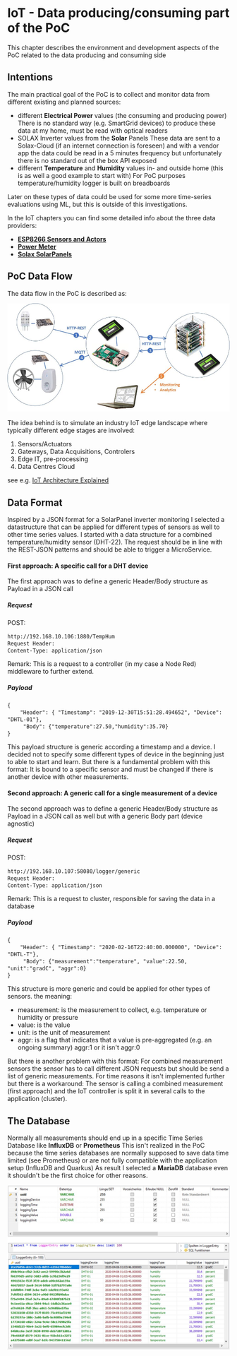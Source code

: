 # IoT - Data producing/consuming part of the PoC
This chapter describes the environment and development aspects of the PoC related to the data producing and consuming side
## Intentions
The main practical goal of the PoC is to collect and monitor data from different existing and planned sources:
* different **Electrical Power** values (the consuming and producing power)
There is no standard way (e.g. SmartGrid devices) to produce these data at my home, must be read with optical readers
* SOLAX Inverter values from the **Solar** Panels
These data are sent to a Solax-Cloud (if an internet connection is foreseen) and with a vendor app the data could be read in a 5 minutes frequency but unfortunately there is no standard out of the box API exposed
* different **Temperature** and **Humidity** values in- and outside home
(this is as well a good example to start with)
For PoC purposes temperature/humidity logger is built on breadboards

Later on these types of data could be used for some more time-series evaluations using ML, but this is outside of this investigations.

In the IoT chapters you can find some detailed info about the three data providers:

* **[ESP8266 Sensors and Actors](https://github.com/hdwinkel/quarkus-logger/blob/develop/doc/IoT/SensorData.md "ESP8266 Sensors and Actors")**
* **[Power Meter](https://github.com/hdwinkel/quarkus-logger/blob/develop/doc/IoT/PowerData.md "Power Meter")**
* **[Solax SolarPanels](https://github.com/hdwinkel/quarkus-logger/blob/develop/doc/IoT/SolaxData.md "Solax SolarPanels")**

## PoC Data Flow

The data flow in the PoC is described as:

![PoC Data Flow](https://github.com/hdwinkel/quarkus-logger/blob/develop/doc/pictures/DL-Data-Flow.jpg "PoC Data Flow")

The idea behind is to simulate an industry IoT edge landscape where typically different edge stages are involved:

1. Sensors/Actuators
2. Gateways, Data Acquisitions, Controlers
3. Edge IT, pre-processing
4. Data Centres Cloud

see e.g. [IoT Architecture Explained](https://medium.com/datadriveninvestor/4-stages-of-iot-architecture-explained-in-simple-words-b2ea8b4f777f "IoT Architecture Explained")


## Data Format

Inspired by a JSON format for a SolarPanel inverter monitoring I selected a datastructure that can be applied for different types of sensors as well to other time series values. I started with a data structure for a combined temperature/humidity sensor (DHT-22).
The request should be in line with the REST-JSON patterns and should be able to trigger a MicroService.

#### First approach: A specific call for a DHT device
The first approach was to define a generic Header/Body structure as Payload in a JSON call

##### Request

POST:
```
http://192.168.10.106:1880/TempHum
Request Header:
Content-Type: application/json
```
Remark: This is a request to a controller (in my case a Node Red) middleware to further extend.

##### Payload
```
{
    "Header": { "Timestamp": "2019-12-30T15:51:28.494652", "Device": "DHTL-01"},
     "Body": {"temperature":27.50,"humidity":35.70}
}
```

This payload structure is generic according a timestamp and a device. I decided not to specify some different types of device in the beginning just to able to start and learn.
But there is a fundamental problem with this format:
It is bound to a specific sensor and must be changed if there is another device with other measurements.

#### Second approach: A generic call for a single measurement of a device
The second approach was to define a generic Header/Body structure as Payload in a JSON call as well but with a generic Body part (device agnostic)

##### Request

POST:
```
http://192.168.10.107:58080/logger/generic
Request Header:
Content-Type: application/json
```
Remark: This is a request to cluster, responsible for saving the data in a database
##### Payload
```
{
    "Header": { "Timestamp": "2020-02-16T22:40:00.000000", "Device": "DHTL-T"},
     "Body": {"measurement":"temperature", "value":22.50, "unit":"gradC", "aggr":0}
}
```
This structure is more generic and could be applied for other types of sensors.
the meaning:
* measurement: is the measurement to collect, e.g. temperature or humidity or pressure
* value: is the value
* unit: is the unit of measurement
* aggr: is a flag that indicates that a value is pre-aggregated (e.g. an ongoing summary) aggr:1 or it isn't aggr:0

But there is another problem with this format:
For combined measurement sensors the sensor has to call different JSON requests but should be send a list of generic measurements.
For time reasons it isn't implemented further but there is a workaround:
The sensor is calling a combined measurement (first approach) and the IoT controller is split it in several calls to the application (cluster).

## The Database

Normally all measurements should end up in a specific Time Series Database like **InfluxDB** or **Prometheus**
This isn't realized in the PoC because the time series databases are normally supposed to save data time limited (see Prometheus) or are not fully compatible with the application setup (InfluxDB and Quarkus)
As result I selected a **MariaDB** database even it shouldn't be the first choice for other reasons.

![PoC DataFormat](https://github.com/hdwinkel/quarkus-logger/blob/develop/doc/pictures/DL-Database.jpg "PoC DataFormat")



